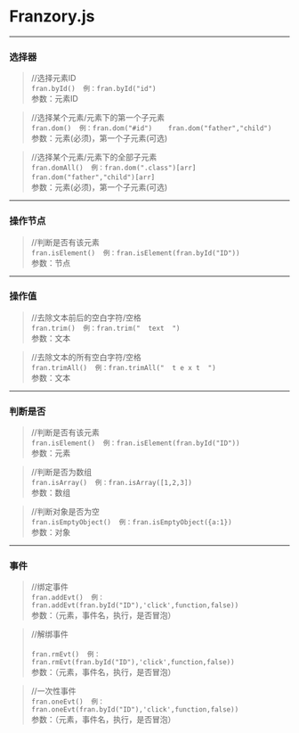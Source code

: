 # Franzory.js
* * *
### 选择器
> //选择元素ID                          
<br>`fran.byId()  例：fran.byId("id") `  
<br>参数：元素ID

> //选择某个元素/元素下的第一个子元素     
<br>`fran.dom()  例：fran.dom("#id")    fran.dom("father","child") `  
<br>参数：元素(必须)，第一个子元素(可选)

> //选择某个元素/元素下的全部子元素       
<br>`fran.domAll()  例：fran.dom(".class")[arr]    fran.dom("father","child")[arr]`  
<br>参数：元素(必须)，第一个子元素(可选)

***

### 操作节点
> //判断是否有该元素                     
<br>`fran.isElement()  例：fran.isElement(fran.byId("ID")) `
<br>参数：节点

***

### 操作值
> //去除文本前后的空白字符/空格           
<br>`fran.trim()  例：fran.trim("  text  ") `
<br>参数：文本

> //去除文本的所有空白字符/空格          
<br>`fran.trimAll()  例：fran.trimAll("  t e x t  ") `
<br>参数：文本

***

### 判断是否
> //判断是否有该元素                      
<br>`fran.isElement()  例：fran.isElement(fran.byId("ID")) `
<br>参数：元素

> //判断是否为数组                        
<br>`fran.isArray()  例：fran.isArray([1,2,3]) `
<br>参数：数组

> //判断对象是否为空                      
<br>`fran.isEmptyObject()  例：fran.isEmptyObject({a:1}) `
<br>参数：对象

***

### 事件
> //绑定事件      
<br>`fran.addEvt()  例：fran.addEvt(fran.byId("ID"),'click',function,false)) `
<br>参数：（元素，事件名，执行，是否冒泡）

> //解绑事件      
<br>`fran.rmEvt()  例：fran.rmEvt(fran.byId("ID"),'click',function,false)) `
<br>参数：（元素，事件名，执行，是否冒泡）

> //一次性事件    
<br>`fran.oneEvt()  例：fran.oneEvt(fran.byId("ID"),'click',function,false)) `
<br>参数：（元素，事件名，执行，是否冒泡）
